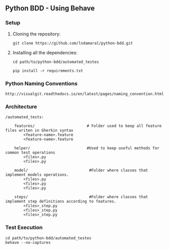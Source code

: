 ## Python BDD - Using Behave

### Setup

 1. Cloning the repository:

    ```shell
    git clone https://github.com/lndamaral/python-bdd.git
    ```

2. Installing all the dependencies:

    ```shell
    cd path/to/python-bdd/automated_testes

    pip install -r requirements.txt
    ```

### Python Naming Conventions

    http://visualgit.readthedocs.io/en/latest/pages/naming_convention.html

### Architecture

    /automated_tests:

        features/                       # Folder used to keep all feature files writen in Gherkin syntax
            <feature-name>.feature          
            <feature-name>.feature          

        helper/                         #Used to keep useful methods for common test operations
            <files>.py            
            <files>.py            

        model/                           #Folder where classes that implement models operations.
            <files>.py 
            <files>.py 
            <files>.py 

        steps/                           #Folder where classes that implement step definitions according to features.
            <files>_step.py
            <files>_step.py
            <files>_step.py

### Test Execution

    cd path/to/python-bdd/automated_testes
    behave --no-captures

